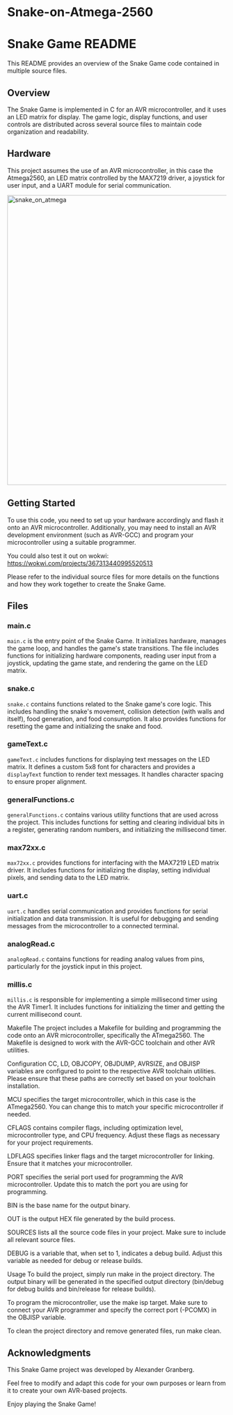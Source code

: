 # Snake-on-Atmega-2560

# Snake Game README

This README provides an overview of the Snake Game code contained in multiple source files.

## Overview

The Snake Game is implemented in C for an AVR microcontroller, and it uses an LED matrix for display. The game logic, 
display functions, and user controls are distributed across several source files to maintain code organization and readability.

## Hardware

This project assumes the use of an AVR microcontroller, in this case the Atmega2560, an LED matrix controlled by the MAX7219 driver, 
a joystick for user input, and a UART module for serial communication.

<img width="665" alt="snake_on_atmega" src="https://github.com/AlexGranberg/Snake-on-Atmega-2560/assets/42450559/13d9d717-070e-4421-8d21-4886389d2a83">

## Getting Started

To use this code, you need to set up your hardware accordingly and flash it onto an AVR microcontroller. Additionally, you may 
need to install an AVR development environment (such as AVR-GCC) and program your microcontroller using a suitable programmer.

You could also test it out on wokwi: https://wokwi.com/projects/367313440995520513

Please refer to the individual source files for more details on the functions and how they work together to create the Snake Game.

## Files

### main.c

`main.c` is the entry point of the Snake Game. It initializes hardware, manages the game loop, and handles the game's 
state transitions. The file includes functions for initializing hardware components, reading user input from a joystick, 
updating the game state, and rendering the game on the LED matrix.

### snake.c

`snake.c` contains functions related to the Snake game's core logic. This includes handling the snake's movement, 
collision detection (with walls and itself), food generation, and food consumption. It also provides functions for
resetting the game and initializing the snake and food.

### gameText.c

`gameText.c` includes functions for displaying text messages on the LED matrix. It defines a custom 5x8 font for characters 
and provides a `displayText` function to render text messages. It handles character spacing to ensure proper alignment.

### generalFunctions.c

`generalFunctions.c` contains various utility functions that are used across the project. This includes functions for setting 
and clearing individual bits in a register, generating random numbers, and initializing the millisecond timer.

### max72xx.c

`max72xx.c` provides functions for interfacing with the MAX7219 LED matrix driver. It includes functions for initializing the 
display, setting individual pixels, and sending data to the LED matrix.

### uart.c

`uart.c` handles serial communication and provides functions for serial initialization and data transmission. It is useful 
for debugging and sending messages from the microcontroller to a connected terminal.

### analogRead.c

`analogRead.c` contains functions for reading analog values from pins, particularly for the joystick input in this project.

### millis.c

`millis.c` is responsible for implementing a simple millisecond timer using the AVR Timer1. It includes functions for 
initializing the timer and getting the current millisecond count.

Makefile
The project includes a Makefile for building and programming the code onto an AVR microcontroller, specifically the ATmega2560. 
The Makefile is designed to work with the AVR-GCC toolchain and other AVR utilities.

Configuration
CC, LD, OBJCOPY, OBJDUMP, AVRSIZE, and OBJISP variables are configured to point to the respective AVR toolchain utilities. 
Please ensure that these paths are correctly set based on your toolchain installation.

MCU specifies the target microcontroller, which in this case is the ATmega2560. You can change this to match your specific 
microcontroller if needed.

CFLAGS contains compiler flags, including optimization level, microcontroller type, and CPU frequency. Adjust these flags 
as necessary for your project requirements.

LDFLAGS specifies linker flags and the target microcontroller for linking. Ensure that it matches your microcontroller.

PORT specifies the serial port used for programming the AVR microcontroller. Update this to match the port you are using for programming.

BIN is the base name for the output binary.

OUT is the output HEX file generated by the build process.

SOURCES lists all the source code files in your project. Make sure to include all relevant source files.

DEBUG is a variable that, when set to 1, indicates a debug build. Adjust this variable as needed for debug or release builds.

Usage
To build the project, simply run make in the project directory. The output binary will be generated in the specified output 
directory (bin/debug for debug builds and bin/release for release builds).

To program the microcontroller, use the make isp target. Make sure to connect your AVR programmer and specify the correct 
port (-PCOMX) in the OBJISP variable.

To clean the project directory and remove generated files, run make clean.

## Acknowledgments

This Snake Game project was developed by Alexander Granberg.

Feel free to modify and adapt this code for your own purposes or learn from it to create your own AVR-based projects.

Enjoy playing the Snake Game!
